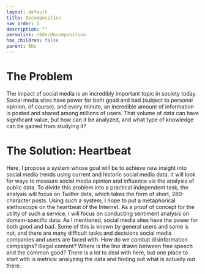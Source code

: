 ```yaml
---
layout: default
title: Decomposition
nav_order: 1
description: ""
permalink: /6ds/decomposition
has_children: false
parent: 6Ds
---
```


# The Problem

The impact of social media is an incredibly important topic in society today. Social media sites have power for both good and bad (subject to personal opinion, of course), and every minute, an incredible amount of information is posted and shared among millions of users. That volume of data can have significant value, but how can it be analyzed, and what type of knowledge can be gained from studying it?

# The Solution: Heartbeat

Here, I propose a system whose goal will be to achieve new insight into social media trends using current and historic social media data. It will look for ways to measure social media opinion and influence via the analysis of public data. To divide this problem into a practical independent task, the analysis will focus on Twitter data, which takes the form of short, 280-character posts. Using such a system, I hope to put a metaphorical stethoscope on the heartbeat of the Internet.
As a proof of concept for the utility of such a service, I will focus on conducting sentiment analysis on domain-specific data. As I mentioned, social media sites have the power for both good and bad. Some of this is known by general users and some is not, and there are many difficult tasks and decisions social media companies and users are faced with. How do we combat disinformation campaigns? Illegal content? Where is the line drawn between free speech and the common good? There is a lot to deal with here, but one place to start with is metrics: analyzing the data and finding out what is actually out there.
